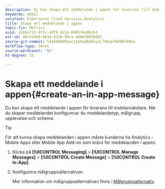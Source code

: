 ```yaml
---
description: Du kan skapa ett meddelande i appen för leverans till mobilanvändare. När du skapar meddelandet konfigurerar du meddelandetyp, målgrupp, upplevelse och schema.
keywords: mobil
solution: Experience Cloud Services,Analytics
title: Skapa ett meddelande i appen
topic-fix: Metrics
uuid: 15b52713-9ffc-4df9-b21a-6b0576a96a54
exl-id: 40c5e9b0-9034-4226-9bca-486df8939d02
source-git-commit: 5434d8809aac11b4ad6dd1a3c74dae7dd98f095a
workflow-type: tm+mt
source-wordcount: '93'
ht-degree: 1%

---
```


# Skapa ett meddelande i appen{#create-an-in-app-message}

Du kan skapa ett meddelande i appen för leverans till mobilanvändare. När du skapar meddelandet konfigurerar du meddelandetyp, målgrupp, upplevelse och schema.

>[!TIP]
>
>För att kunna skapa meddelanden i appen måste kunderna ha Analytics - Mobile Apps eller Mobile App Add-on som krävs för meddelanden i appen.

1. Klicka på **[!UICONTROL Messaging]** > **[!UICONTROL Manage Messages]** > **[!UICONTROL Create Message]** > **[!UICONTROL Create In-App]**.
1. Konfigurera målgruppsalternativen.

   Mer information om målgruppsalternativen finns i [Målgruppsalternativ](/help/using/in-app-messaging/t-in-app-message/c-audience-in-app-message.md).
